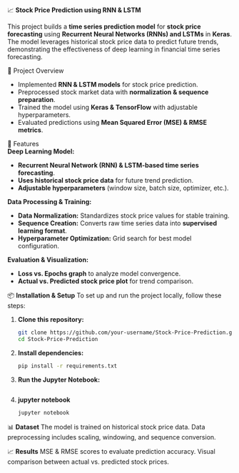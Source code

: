 📈 **Stock Price Prediction using RNN & LSTM**

This project builds a **time series prediction model** for **stock price forecasting** using **Recurrent Neural Networks (RNNs) and LSTMs** in **Keras**. The model leverages historical stock price data to predict future trends, demonstrating the effectiveness of deep learning in financial time series forecasting.  

🚀 Project Overview  
- Implemented **RNN & LSTM models** for stock price prediction.  
- Preprocessed stock market data with **normalization & sequence preparation**.  
- Trained the model using **Keras & TensorFlow** with adjustable hyperparameters.  
- Evaluated predictions using **Mean Squared Error (MSE) & RMSE metrics**.  

📌 Features  
  **Deep Learning Model:**  
  - **Recurrent Neural Network (RNN) & LSTM-based time series forecasting**.  
  - **Uses historical stock price data** for future trend prediction.  
  - **Adjustable hyperparameters** (window size, batch size, optimizer, etc.).  
  
   **Data Processing & Training:**  
  - **Data Normalization:** Standardizes stock price values for stable training.  
  - **Sequence Creation:** Converts raw time series data into **supervised learning format**.  
  - **Hyperparameter Optimization:** Grid search for best model configuration.  
  
  **Evaluation & Visualization:**  
  - **Loss vs. Epochs graph** to analyze model convergence.  
  - **Actual vs. Predicted stock price plot** for trend comparison.  

📦 **Installation & Setup** 
  To set up and run the project locally, follow these steps:  
  
  1. **Clone this repository:**  
     ```bash
     git clone https://github.com/your-username/Stock-Price-Prediction.git
     cd Stock-Price-Prediction
  2. **Install dependencies:**
     ```bash
     pip install -r requirements.txt
  3. **Run the Jupyter Notebook:**
     ```bash
  4. **jupyter notebook**
     ```bash
     jupyter notebook

📊 **Dataset**
The model is trained on historical stock price data.
Data preprocessing includes scaling, windowing, and sequence conversion.

📈 **Results**
MSE & RMSE scores to evaluate prediction accuracy.
Visual comparison between actual vs. predicted stock prices.
